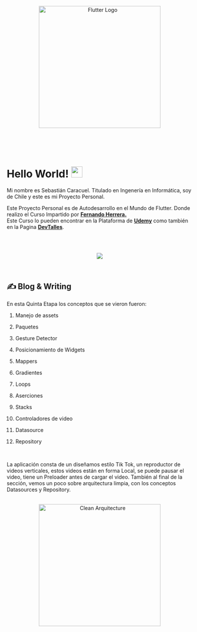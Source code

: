 <p align="center">
  <a href="#" target="blank"><img src="https://storage.googleapis.com/cms-storage-bucket/6a07d8a62f4308d2b854.svg" width="330" alt="Flutter Logo" /></a>
</p>

<br>
<br>
<br>

# Hello World! <img src="https://raw.githubusercontent.com/MartinHeinz/MartinHeinz/master/wave.gif" width="30px" height="30px" />

Mi nombre es Sebastián Caracuel. Titulado en Ingenería en Informática, soy de Chile y este es mi Proyecto Personal.

Este Proyecto Personal es de Autodesarrollo en el Mundo de Flutter.
Donde realizo el Curso Impartido por <a href="https://gist.github.com/Klerith"><b>Fernando Herrera.</b></a><br>
Este Curso lo pueden encontrar en la Plataforma de <a href="https://www.udemy.com/course/flutter-cero-a-experto/?kw=flutter&src=sac"><b>Udemy</b></a> como también en la Pagina <a href="https://cursos.devtalles.com/"><b>DevTalles</b></a>. 


<br>
<br>
<p align="center">
  <a href="https://skillicons.dev">
    <img src="https://skillicons.dev/icons?i=flutter,dart,vscode&perline=14" />
  </a>
</p>


<br>

## &#x270d; Blog & Writing

En esta Quinta Etapa los conceptos que se vieron fueron:
<br>
1. Manejo de assets
2. Paquetes
3. Gesture Detector
4. Posicionamiento de Widgets
5. Mappers
6. Gradientes
7. Loops
8. Aserciones
9. Stacks
10. Controladores de video

11. Datasource

12. Repository

<br> 

La aplicación consta de un diseñamos estilo Tik Tok, un reproductor de videos verticales, estos videos están en forma Local, se puede pausar el video, tiene un Preloader antes de cargar el video. También al final de la sección, vemos un poco sobre arquitectura limpia, con los conceptos Datasources y Repository. 
<br> 
<br>

<p align="center">
  <a href="#" target="blank"><img src="https://miro.medium.com/v2/resize:fit:828/format:webp/1*uXv5-DB6GyNhZSH_wtorkQ.png" width="330" alt="Clean Arquitecture" /></a>
</p>